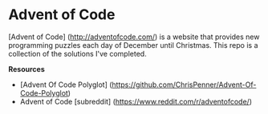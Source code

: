 Advent of Code
==============

[Advent of Code] (http://adventofcode.com/) is a website that provides new programming puzzles each day of December until Christmas. This repo is a collection of the solutions I've completed. 


**Resources**
-   [Advent Of Code Polyglot] (https://github.com/ChrisPenner/Advent-Of-Code-Polyglot)
-   Advent of Code [subreddit] (https://www.reddit.com/r/adventofcode/)

